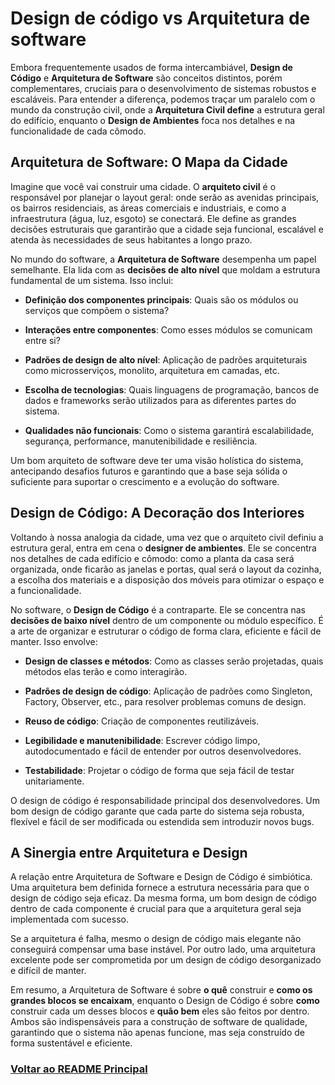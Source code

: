 # Design de código vs Arquitetura de software

Embora frequentemente usados de forma intercambiável, **Design de Código** e **Arquitetura de Software** são conceitos distintos, porém complementares, cruciais para o desenvolvimento de sistemas robustos e escaláveis. Para entender a diferença, podemos traçar um paralelo com o mundo da construção civil, onde a **Arquitetura Civil define** a estrutura geral do edifício, enquanto o **Design de Ambientes** foca nos detalhes e na funcionalidade de cada cômodo.

## Arquitetura de Software: O Mapa da Cidade

Imagine que você vai construir uma cidade. O **arquiteto civil** é o responsável por planejar o layout geral: onde serão as avenidas principais, os bairros residenciais, as áreas comerciais e industriais, e como a infraestrutura (água, luz, esgoto) se conectará. Ele define as grandes decisões estruturais que garantirão que a cidade seja funcional, escalável e atenda às necessidades de seus habitantes a longo prazo.

No mundo do software, a **Arquitetura de Software** desempenha um papel semelhante. Ela lida com as **decisões de alto nível** que moldam a estrutura fundamental de um sistema. Isso inclui:

- **Definição dos componentes principais**: Quais são os módulos ou serviços que compõem o sistema?

- **Interações entre componentes**: Como esses módulos se comunicam entre si?

- **Padrões de design de alto nível**: Aplicação de padrões arquiteturais como microsserviços, monolito, arquitetura em camadas, etc.

- **Escolha de tecnologias**: Quais linguagens de programação, bancos de dados e frameworks serão utilizados para as diferentes partes do sistema.

- **Qualidades não funcionais**: Como o sistema garantirá escalabilidade, segurança, performance, manutenibilidade e resiliência.

Um bom arquiteto de software deve ter uma visão holística do sistema, antecipando desafios futuros e garantindo que a base seja sólida o suficiente para suportar o crescimento e a evolução do software.

## Design de Código: A Decoração dos Interiores

Voltando à nossa analogia da cidade, uma vez que o arquiteto civil definiu a estrutura geral, entra em cena o **designer de ambientes**. Ele se concentra nos detalhes de cada edifício e cômodo: como a planta da casa será organizada, onde ficarão as janelas e portas, qual será o layout da cozinha, a escolha dos materiais e a disposição dos móveis para otimizar o espaço e a funcionalidade.

No software, o **Design de Código** é a contraparte. Ele se concentra nas **decisões de baixo nível** dentro de um componente ou módulo específico. É a arte de organizar e estruturar o código de forma clara, eficiente e fácil de manter. Isso envolve:

- **Design de classes e métodos**: Como as classes serão projetadas, quais métodos elas terão e como interagirão.

- **Padrões de design de código**: Aplicação de padrões como Singleton, Factory, Observer, etc., para resolver problemas comuns de design.

- **Reuso de código**: Criação de componentes reutilizáveis.

- **Legibilidade e manutenibilidade**: Escrever código limpo, autodocumentado e fácil de entender por outros desenvolvedores.

- **Testabilidade**: Projetar o código de forma que seja fácil de testar unitariamente.

O design de código é responsabilidade principal dos desenvolvedores. Um bom design de código garante que cada parte do sistema seja robusta, flexível e fácil de ser modificada ou estendida sem introduzir novos bugs.

## A Sinergia entre Arquitetura e Design

A relação entre Arquitetura de Software e Design de Código é simbiótica. Uma arquitetura bem definida fornece a estrutura necessária para que o design de código seja eficaz. Da mesma forma, um bom design de código dentro de cada componente é crucial para que a arquitetura geral seja implementada com sucesso.

Se a arquitetura é falha, mesmo o design de código mais elegante não conseguirá compensar uma base instável. Por outro lado, uma arquitetura excelente pode ser comprometida por um design de código desorganizado e difícil de manter.

Em resumo, a Arquitetura de Software é sobre **o quê** construir e **como os grandes blocos se encaixam**, enquanto o Design de Código é sobre **como** construir cada um desses blocos e **quão bem** eles são feitos por dentro. Ambos são indispensáveis para a construção de software de qualidade, garantindo que o sistema não apenas funcione, mas seja construído de forma sustentável e eficiente.

### [Voltar ao README Principal](../README.md)